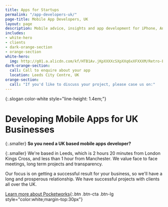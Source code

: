 ```yaml
---
title: Apps for Startups
permalink: "/app-developers-uk/"
page-title: Mobile App Developers, UK
layout: page
description: Mobile advice, insights and app development for iPhone, Android and Windows phone based in the UK.
includes:
- white-hero
- clients
- dark-orange-section
- orange-section
white-hero:
  img: http://g01.a.alicdn.com/kf/HTB1Av.jKpXXXXcSXpXXq6xXFXXXM/Retro-England-Britain-UK-Flag-Pattern-Hard-Back-case-4-7-inch-Mobile-Phone-Case-Cover.jpg
dark-orange-section:
  call: Call to enquire about your app
  location: Leeds City Centre, UK
orange-section:
  call: "If you'd like to discuss your project, please case us on:"
---
```


{:.slogan color-white style="line-height: 1.4em;"}
# Developing Mobile Apps for UK Businesses


{:.smaller}
**So you need a UK based mobile apps developer?**

{:.smaller}
We're based in Leeds, which is 2 hours 20 minutes from London Kings Cross, and less than 1 hour from Manchester. We value face to face meetings, long term projects and transparency.

Our focus is on getting a successful result for your business, so we'll have a long and prosperous relationship. We have successful projects with clients all over the UK.

[Learn more about Pocketworks](/){:.btn .btn-cta .btn-lg style="color:white;margin-top:30px"}